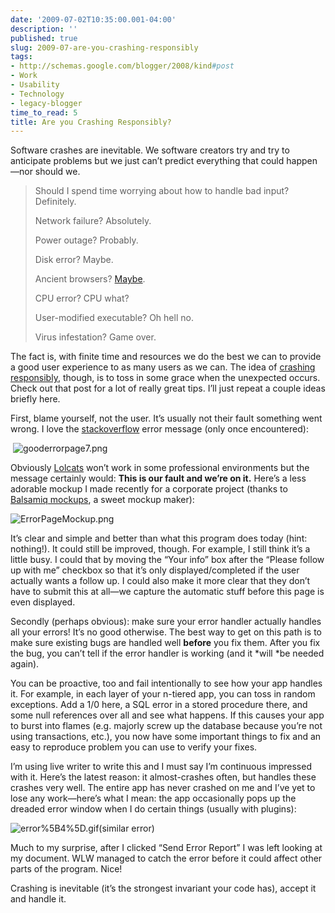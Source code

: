 ```yaml
---
date: '2009-07-02T10:35:00.001-04:00'
description: ''
published: true
slug: 2009-07-are-you-crashing-responsibly
tags:
- http://schemas.google.com/blogger/2008/kind#post
- Work
- Usability
- Technology
- legacy-blogger
time_to_read: 5
title: Are you Crashing Responsibly?
---
```



Software crashes are inevitable. We software creators try and try to anticipate problems but we just can’t predict everything that could happen—nor should we. 
<blockquote> 

Should I spend time worrying about how to handle bad input? Definitely.   

Network failure? Absolutely.  

Power outage? Probably.   

Disk error? Maybe.  

Ancient browsers? [Maybe](http://mharen.blogspot.com/2009/06/troubleshooting-elusive-site-slow-down.html).  

CPU error? CPU what?  

User-modified executable? Oh hell no.  

Virus infestation? Game over.
</blockquote>

The fact is, with finite time and resources we do the best we can to provide a good user experience to as many users as we can. The idea of [crashing responsibly](http://www.codinghorror.com/blog/archives/001118.html), though, is to toss in some grace when the unexpected occurs. Check out that post for a lot of really great tips. I’ll just repeat a couple ideas briefly here.

First, blame yourself, not the user. It’s usually not their fault something went wrong. I love the [stackoverflow](http://stackoverflow.com/) error message (only once encountered):

&#160;![gooderrorpage7.png](gooderrorpage7.png) 

Obviously [Lolcats](http://icanhascheezburger.com/) won’t work in some professional environments but the message certainly would: <strong>This is our fault and we’re on it.</strong> Here’s a less adorable mockup I made recently for a corporate project (thanks to [Balsamiq mockups](http://www.balsamiq.com/products/mockups/examples), a sweet mockup maker):  

![ErrorPageMockup.png](ErrorPageMockup.png) 

It’s clear and simple and better than what this program does today (hint: nothing!). It could still be improved, though. For example, I still think it’s a little busy. I could that by moving the “Your info” box after the “Please follow up with me” checkbox so that it’s only displayed/completed if the user actually wants a follow up. I could also make it more clear that they don’t have to submit this at all—we capture the automatic stuff before this page is even displayed.

Secondly (perhaps obvious): make sure your error handler actually handles all your errors! It’s no good otherwise. The best way to get on this path is to make sure existing bugs are handled well <strong>before</strong> you fix them. After you fix the bug, you can’t tell if the error handler is working (and it *will *be needed again).

You can be proactive, too and fail intentionally to see how your app handles it. For example, in each layer of your n-tiered app, you can toss in random exceptions. Add a 1/0 here, a SQL error in a stored procedure there, and some null references over all and see what happens. If this causes your app to burst into flames (e.g. majorly screw up the database because you’re not using transactions, etc.), you now have some important things to fix and an easy to reproduce problem you can use to verify your fixes.

I’m using live writer to write this and I must say I’m continuous impressed with it. Here’s the latest reason: it almost-crashes often, but handles these crashes very well. The entire app has never crashed on me and I’ve yet to lose any work—here’s what I mean: the app occasionally pops up the dreaded error window when I do certain things (usually with plugins):  

![error%5B4%5D.gif](error%5B4%5D.gif)(similar error) 

Much to my surprise, after I clicked “Send Error Report” I was left looking at my document. WLW managed to catch the error before it could affect other parts of the program. Nice!

Crashing is inevitable (it’s the strongest invariant your code has), accept it and handle it.